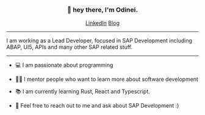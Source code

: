 <h3 align="center">👋 hey there, I'm Odinei.</h3>

<p align="center">
  <a href="https://www.linkedin.com/in/odinei/">LinkedIn</a>
  <a href="https://www.odinei.com.br">Blog</a>
</p>

---

I am working as a Lead Developer, focused in SAP Development including ABAP, UI5, APIs and many other SAP related stuff.

--- 

- :computer: I am passionate about programming
  
- :teacher: I mentor people who want to learn more about software development

- :books: I am currently learning Rust, React and Typescript.

- 💬 Feel free to reach out to me and ask about SAP Development :)
